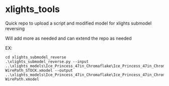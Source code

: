 # xlights_tools

Quick repo to upload a script and modified model for xlights submodel reversing

Will add more as needed and can extend the repo as needed

EX:
```
cd xlights_submodel_reverse
.\xlights_submodel_reverse.py --input ..\xlights_models\Ice_Princess_47in_Chromaflake\Ice_Princess_47in_Chromaflake-WirePath_STOCK.xmodel --output ..\xlights_models\Ice_Princess_47in_Chromaflake\Ice_Princess_47in_Chromaflake-WirePath.xmodel
```

